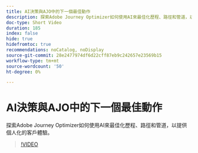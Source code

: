 ```yaml
---
title: AI決策與AJO中的下一個最佳動作
description: 探索Adobe Journey Optimizer如何使用AI來最佳化歷程、路徑和管道，以提供個人化的客戶體驗。
doc-type: Short Video
duration: 185
index: false
hide: true
hidefromtoc: true
recommendations: noCatalog, noDisplay
source-git-commit: 28e2477974df6d22cff87eb9c242657e23569b15
workflow-type: tm+mt
source-wordcount: '50'
ht-degree: 0%

---
```



# AI決策與AJO中的下一個最佳動作

探索Adobe Journey Optimizer如何使用AI來最佳化歷程、路徑和管道，以提供個人化的客戶體驗。

<!-- 62_S520_3442520_184_ai-decisioning-and-next-best-actions-in-ajo -->
>[!VIDEO](https://video.tv.adobe.com/v/3460242/?learn=on&enablevpops=true&captions=chi_hant)
